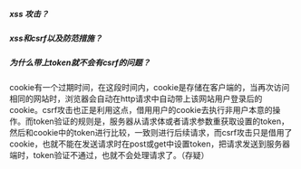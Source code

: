 ##### xss 攻击？



##### xss和csrf以及防范措施？



##### 为什么带上token就不会有csrf的问题？
cookie有一个过期时间，在这段时间内，cookie是存储在客户端的，当再次访问相同的网站时，浏览器会自动在http请求中自动带上该网站用户登录后的cookie。csrf攻击也正是利用这点，借用用户的cookie去执行非用户本意的操作。而token验证的规则是，服务器从请求体或者请求参数重获取设置的token，然后和cookie中的token进行比较，一致则进行后续请求，而csrf攻击只是借用了cookie，也就不能在发送请求时在post或get中设置token，把请求发送到服务器端时，token验证不通过，也就不会处理请求了。（存疑）